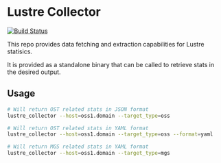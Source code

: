 # Lustre Collector

[![Build Status](https://travis-ci.com/whamcloud/lustre-collector.svg?branch=master)](https://travis-ci.com/whamcloud/lustre-collector)

This repo provides data fetching and extraction capabilities for Lustre statisics.

It is provided as a standalone binary that can be called to retrieve stats in the desired output.

## Usage

```bash
# Will return OST related stats in JSON format
lustre_collector --host=oss1.domain --target_type=oss

# Will return OST related stats in YAML format
lustre_collector --host=oss1.domain --target_type=oss --format=yaml

# Will return MGS related stats in YAML format
lustre_collector --host=oss1.domain --target_type=mgs
```

